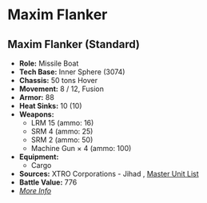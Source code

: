 # Maxim Flanker 

## Maxim Flanker (Standard) 

- **Role:** Missile Boat 
- **Tech Base:** Inner Sphere (3074) 
- **Chassis:** 50 tons Hover 
- **Movement:** 8 / 12, Fusion 
- **Armor:** 88 
- **Heat Sinks:** 10 (10) 
- **Weapons:** 
  - LRM 15 (ammo: 16) 
  - SRM 4 (ammo: 25) 
  - SRM 2 (ammo: 50) 
  - Machine Gun × 4 (ammo: 100) 
- **Equipment:** 
  - Cargo 
- **Sources:** XTRO Corporations - Jihad , [Master Unit List](http://masterunitlist.info/Unit/Details/2116) 
- **Battle Value:** 776 
- [*More Info*](maxim_flanker/maxim_flanker_standard.md) 

